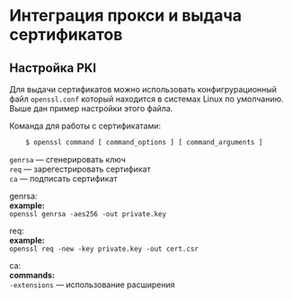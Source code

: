 # Интеграция прокси и выдача сертификатов

## Настройка PKI

Для выдачи сертификатов можно использовать конфигрурационный файл `openssl.conf` который находится в системах Linux по умолчанию. Выше дан пример настройки этого файла.

Команда для работы с сертификатами:    
```bash
	$ openssl command [ command_options ] [ command_arguments ]
````

`genrsa` — сгенерировать ключ    
`req` — зарегестрировать сертификат    
`ca` — подписать сертификат    

genrsa:    
	**example:**    
		`openssl genrsa -aes256 -out private.key`    
    
req:    
	**example:**    
		`openssl req -new -key private.key -out cert.csr`    
    
ca:    
	**commands:**    
		`-extensions` — использование расширения    
